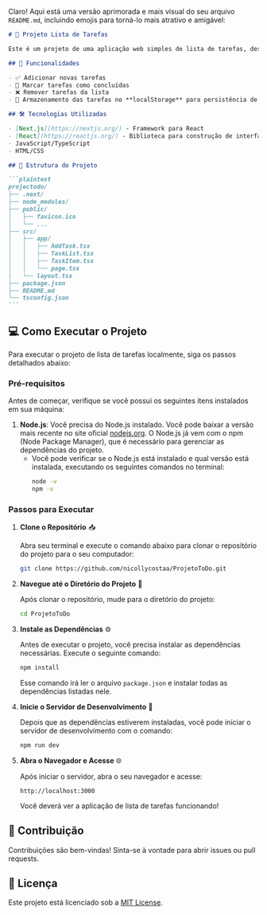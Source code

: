 Claro! Aqui está uma versão aprimorada e mais visual do seu arquivo `README.md`, incluindo emojis para torná-lo mais atrativo e amigável:

````markdown
# 📝 Projeto Lista de Tarefas

Este é um projeto de uma aplicação web simples de lista de tarefas, desenvolvida com **Next.js**. O objetivo do projeto é permitir que os usuários adicionem, visualizem, completem e removam tarefas de uma lista.

## 🚀 Funcionalidades

- ✅ Adicionar novas tarefas
- 🔄 Marcar tarefas como concluídas
- ❌ Remover tarefas da lista
- 💾 Armazenamento das tarefas no **localStorage** para persistência de dados

## 🛠 Tecnologias Utilizadas

- [Next.js](https://nextjs.org/) - Framework para React
- [React](https://reactjs.org/) - Biblioteca para construção de interfaces de usuário
- JavaScript/TypeScript
- HTML/CSS

## 📂 Estrutura do Projeto

```plaintext
projectodo/
├── .next/
├── node_modules/
├── public/
│   ├── favicon.ico
│   └── ...
├── src/
│   ├── app/
│   │   ├── AddTask.tsx
│   │   ├── TaskList.tsx
│   │   ├── TaskItem.tsx
│   │   └── page.tsx
│   └── layout.tsx
├── package.json
├── README.md
└── tsconfig.json
```
````

## 💻 Como Executar o Projeto

Para executar o projeto de lista de tarefas localmente, siga os passos detalhados abaixo:

### Pré-requisitos

Antes de começar, verifique se você possui os seguintes itens instalados em sua máquina:

1. **Node.js**: Você precisa do Node.js instalado. Você pode baixar a versão mais recente no site oficial [nodejs.org](https://nodejs.org/). O Node.js já vem com o npm (Node Package Manager), que é necessário para gerenciar as dependências do projeto.
   - Você pode verificar se o Node.js está instalado e qual versão está instalada, executando os seguintes comandos no terminal:
     ```bash
     node -v
     npm -v
     ```

### Passos para Executar

1. **Clone o Repositório** 📥

   Abra seu terminal e execute o comando abaixo para clonar o repositório do projeto para o seu computador:

   ```bash
   git clone https://github.com/nicollycostaa/ProjetoToDo.git
   ```

2. **Navegue até o Diretório do Projeto** 📂

   Após clonar o repositório, mude para o diretório do projeto:

   ```bash
   cd ProjetoToDo
   ```

3. **Instale as Dependências** ⚙️

   Antes de executar o projeto, você precisa instalar as dependências necessárias. Execute o seguinte comando:

   ```bash
   npm install
   ```

   Esse comando irá ler o arquivo `package.json` e instalar todas as dependências listadas nele.

4. **Inicie o Servidor de Desenvolvimento** 🚀

   Depois que as dependências estiverem instaladas, você pode iniciar o servidor de desenvolvimento com o comando:

   ```bash
   npm run dev
   ```

5. **Abra o Navegador e Acesse** 🌐

   Após iniciar o servidor, abra o seu navegador e acesse:

   ```
   http://localhost:3000
   ```

   Você deverá ver a aplicação de lista de tarefas funcionando!

## 🤝 Contribuição

Contribuições são bem-vindas! Sinta-se à vontade para abrir issues ou pull requests.

## 📄 Licença

Este projeto está licenciado sob a [MIT License](LICENSE).

```

```
